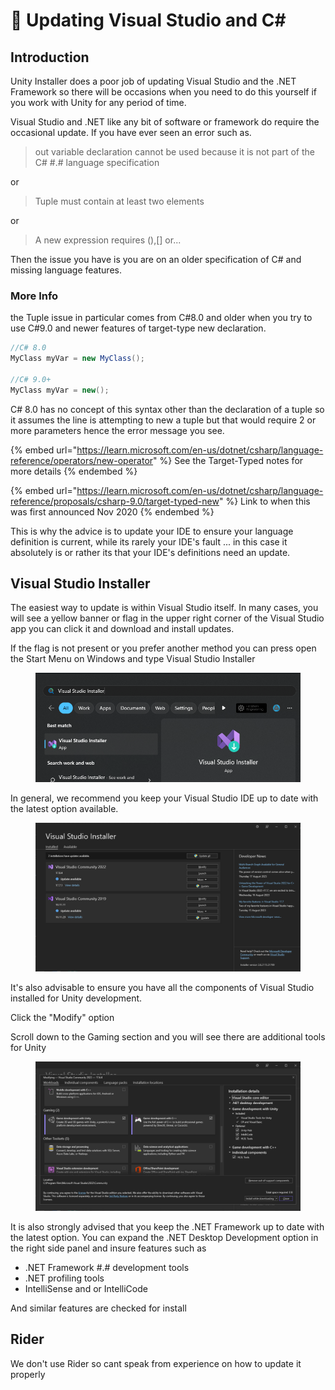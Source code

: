 # 🔼 Updating Visual Studio and C\#

## Introduction

Unity Installer does a poor job of updating Visual Studio and the .NET Framework so there will be occasions when you need to do this yourself if you work with Unity for any period of time.

Visual Studio and .NET like any bit of software or framework do require the occasional update. If you have ever seen an error such as.

> out variable declaration cannot be used because it is not part of the C# #.# language specification

or&#x20;

> Tuple must contain at least two elements

or

> A new expression requires (),\[] or...

Then the issue you have is you are on an older specification of C# and missing language features.

### More Info

the Tuple issue in particular comes from C#8.0 and older when you try to use C#9.0 and newer features of target-type new declaration.

```csharp
//C# 8.0
MyClass myVar = new MyClass();

//C# 9.0+
MyClass myVar = new();
```

C# 8.0 has no concept of this syntax other than the declaration of a tuple so it assumes the line is attempting to new a tuple but that would require 2 or more parameters hence the error message you see.

{% embed url="https://learn.microsoft.com/en-us/dotnet/csharp/language-reference/operators/new-operator" %}
See the Target-Typed notes for more details
{% endembed %}

{% embed url="https://learn.microsoft.com/en-us/dotnet/csharp/language-reference/proposals/csharp-9.0/target-typed-new" %}
Link to when this was first announced Nov 2020
{% endembed %}

This is why the advice is to update your IDE to ensure your language definition is current, while its rarely your IDE's fault ... in this case it absolutely is or rather its that your IDE's definitions need an update.

## Visual Studio Installer

The easiest way to update is within Visual Studio itself. In many cases, you will see a yellow banner or flag in the upper right corner of the Visual Studio app you can click it and download and install updates.

If the flag is not present or you prefer another method you can press open the Start Menu on Windows and type Visual Studio Installer

<figure><img src="../../.gitbook/assets/image (5) (1) (1) (1) (1) (1) (1) (1) (1) (1) (1) (1) (1) (1) (1).png" alt=""><figcaption></figcaption></figure>

In general, we recommend you keep your Visual Studio IDE up to date with the latest option available.

<figure><img src="../../.gitbook/assets/image (1) (1) (1) (1) (1) (1) (1) (1) (1) (1) (1) (1) (1) (1) (1) (1) (1) (1) (1) (1) (1).png" alt=""><figcaption></figcaption></figure>

It's also advisable to ensure you have all the components of Visual Studio installed for Unity development.

Click the "Modify" option&#x20;

Scroll down to the Gaming section and you will see there are additional tools for Unity

<figure><img src="../../.gitbook/assets/image (2) (1) (1) (1) (1) (1) (1) (1) (1) (1) (1) (1) (1) (1) (1) (1) (1) (1) (1).png" alt=""><figcaption></figcaption></figure>

It is also strongly advised that you keep the .NET Framework up to date with the latest option. You can expand the .NET Desktop Development option in the right side panel and insure features such as&#x20;

* .NET Framework #.# development tools
* .NET profiling tools
* IntelliSense and or IntelliCode

And similar features are checked for install

## Rider

We don't use Rider so cant speak from experience on how to update it properly
